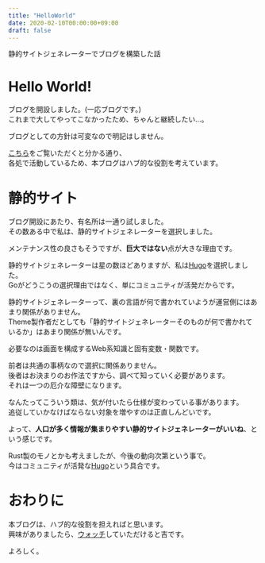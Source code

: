 ```yaml
---
title: "HelloWorld"
date: 2020-02-10T00:00:00+09:00
draft: false
---
```

静的サイトジェネレーターでブログを構築した話
<!--more-->

# Hello World!
ブログを開設しました。(一応ブログです。)  
これまで大してやってこなかったため、ちゃんと継続したい...。

ブログとしての方針は可変なので明記はしません。

[こちら](https://ghsable.github.io/sunalog/about/)をご覧いただくと分かる通り、  
各処で活動しているため、本ブログはハブ的な役割を考えています。

# 静的サイト
ブログ開設にあたり、有名所は一通り試しました。  
その数ある中で私は、静的サイトジェネレーターを選択しました。

メンテナンス性の良さもそうですが、**巨大ではない**点が大きな理由です。

静的サイトジェネレーターは星の数ほどありますが、私は[Hugo](https://gohugo.io/)を選択しました。  
Goがどうこうの選択理由ではなく、単にコミュニティが活発だからです。

静的サイトジェネレーターって、裏の言語が何で書かれていようが運営側にはあまり関係がありません。  
Theme製作者だとしても「静的サイトジェネレーターそのものが何で書かれているか」はあまり関係が無いんです。

必要なのは画面を構成するWeb系知識と固有変数・関数です。

前者は共通の事柄なので選択に関係ありません。  
後者はお決まりのお作法ですから、調べて知っていく必要があります。  
それは一つの厄介な障壁になります。

なんたってこういう類は、気が付いたら仕様が変わっている事があります。  
追従していかなけばならない対象を増やすのは正直しんどいです。

よって、**人口が多く情報が集まりやすい静的サイトジェネレーターがいいね**、という感じです。

Rust製のモノとかも考えましたが、今後の動向次第という事で。  
今はコミュニティが活発な[Hugo](https://gohugo.io/)という具合です。

# おわりに
本ブログは、ハブ的な役割を担えればと思います。  
興味がありましたら、[ウォッチ](https://ghsable.github.io/sunalog/posts/index.xml)していただけると吉です。

よろしく。
